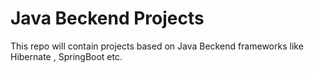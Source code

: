 # Java Beckend Projects
 This repo will contain projects based on Java Beckend frameworks like Hibernate , SpringBoot etc. 
